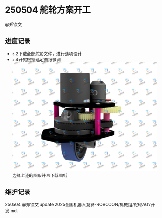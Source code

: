 
# 250504 舵轮方案开工
@郑钦文
## 进度记录
- 5.2下载全部舵轮文件，进行选项设计
- 5.4开始根据选定图纸微调
![AGV](../image/mini-neo-swerve-v1-1%202%20STP.jpg)
选择上述的图形并且下载图纸
## 维护记录
250504 @郑钦文 update 2025全国机器人竞赛-ROBOCON/机械组/舵轮AGV开发.md.